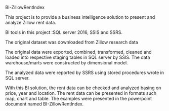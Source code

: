 BI-ZillowRentIndex

This project is to provide a business intelligence solution to present and analyze Zillow rent data.

BI tools in this project :SQL server 2016, SSIS and SSRS.

The original dataset was downloaded from Zillow research data

The original data were exported, combined, transformed, cleaned and loaded into respective staging tables in SQL server by SSIS. The data warehouse/marts were constructed by dimensional model.

The analyzed data were reported by SSRS using stored procedures wrote in SQL server.

With this BI solution, the rent data can be checked and analyzed basing on price, year and location. The rent data can be presented in formats such map, chart and table. The examples were presented in the powerpoint document named BI-ZillowRentIndex.
